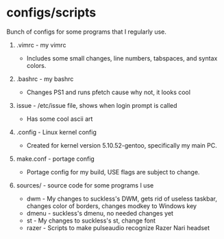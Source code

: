 # configs/scripts

Bunch of configs for some programs that I regularly use.

1. .vimrc - my vimrc
    - Includes some small changes, line numbers, tabspaces, and syntax colors.

2. .bashrc - my bashrc
    - Changes PS1 and runs pfetch cause why not, it looks cool

3. issue - /etc/issue file, shows when login prompt is called
    - Has some cool ascii art

3. .config - Linux kernel config
    - Created for kernel version 5.10.52-gentoo, specifically my main PC.

4. make.conf - portage config
    - Portage config for my build, USE flags are subject to change.

5. sources/ - source code for some programs I use
    - dwm - My changes to suckless's DWM, gets rid of useless taskbar, changes color of borders, changes modkey to Windows key
    - dmenu - suckless's dmenu, no needed changes yet
    - st - My changes to suckless's st, change font
    - razer - Scripts to make pulseaudio recognize Razer Nari headset
